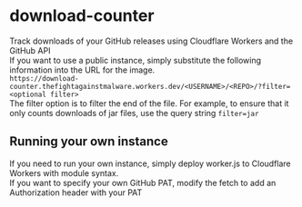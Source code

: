 # download-counter
Track downloads of your GitHub releases using Cloudflare Workers and the GitHub API<br>
If you want to use a public instance, simply substitute the following information into the URL for the image.<br>
`https://download-counter.thefightagainstmalware.workers.dev/<USERNAME>/<REPO>/?filter=<optional filter>`<br>
The filter option is to filter the end of the file. For example, to ensure that it only counts downloads of jar files, use the query string `filter=jar`

## Running your own instance
If you need to run your own instance, simply deploy worker.js to Cloudflare Workers with module syntax.<br>
If you want to specify your own GitHub PAT, modify the fetch to add an Authorization header with your PAT
